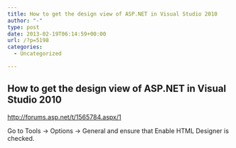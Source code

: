 ```yaml
---
title: How to get the design view of ASP.NET in Visual Studio 2010
author: "-"
type: post
date: 2013-02-19T06:14:59+00:00
url: /?p=5198
categories:
  - Uncategorized

---
```

## How to get the design view of ASP.NET in Visual Studio 2010
http://forums.asp.net/t/1565784.aspx/1

Go to Tools -> Options -> General and ensure that Enable HTML Designer is checked.